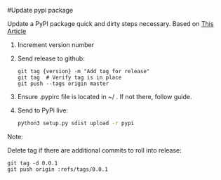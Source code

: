 #Update pypi package

Update a PyPI package quick and dirty steps necessary.  Based on [This Article](http://peterdowns.com/posts/first-time-with-pypi.html)

1. Increment version number

2. Send release to github:

    ```git
    git tag {version} -m "Add tag for release"
    git tag  # Verify tag is in place 
    git push --tags origin master
    ```

3. Ensure .pypirc file is located in ~/ . If not there, follow guide.

4. Send to PyPi live:

    ```bash
    python3 setup.py sdist upload -r pypi
    ```

Note: 

Delete tag if there are additional commits to roll into release:

    git tag -d 0.0.1
    git push origin :refs/tags/0.0.1



